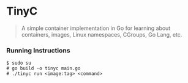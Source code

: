 # TinyC

> A simple container implementation in Go for learning about containers, images, Linux namespaces, CGroups, Go Lang, etc.

### Running Instructions
```
$ sudo su
# go build -o tinyc main.go
# ./tinyc run <image:tag> <command>
```
